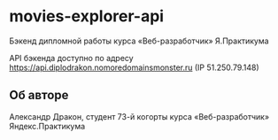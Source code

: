 # movies-explorer-api
Бэкенд дипломной работы курса «Веб-разработчик» Я.Практикума

API бэкенда доступно по адресу https://api.diplodrakon.nomoredomainsmonster.ru (IP 51.250.79.148)

## Об авторе

Александр Дракон, студент 73-й когорты курса «Веб-разработчик» Яндекс.Практикума
